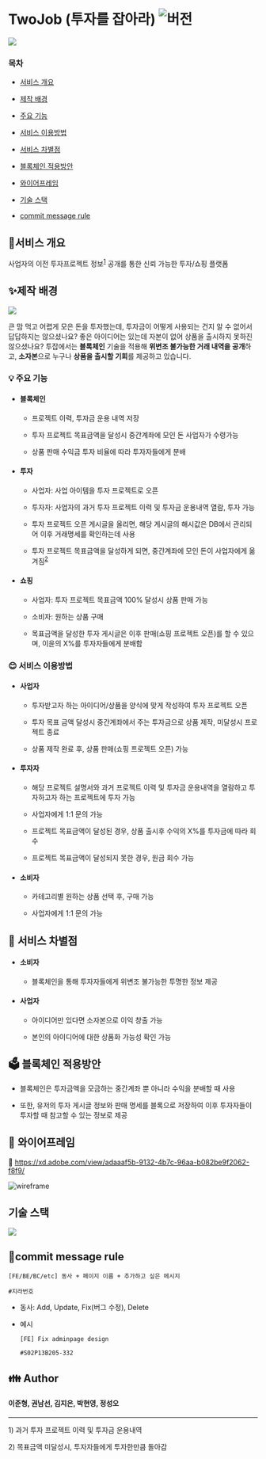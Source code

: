 # TwoJob (투자를 잡아라) ![버전](https://img.shields.io/badge/%20version-1.0-green)

![](기타/image/로고.PNG)

### 목차

- [서비스 개요](#서비스-개요)

- [제작 배경](#제작-배경)

- [주요 기능](#주요-기능)

- [서비스 이용방법](#서비스-이용방법)

- [서비스 차별점](#서비스-차별점)

- [블록체인 적용방안](#블록체인-적용방안)

- [와이어프레임](#와이어프레임)

- [기술 스택](#기술-스택)

- [commit message rule](#commit-message-rule)

  

##  📘서비스 개요

사업자의 이전 투자프로젝트 정보<sup>[1](#footnote_1)</sup> 공개를 통한 신뢰 가능한 투자/쇼핑 플랫폼





## ✨제작 배경

![](기타/image/배경.PNG)



큰 맘 먹고 어렵게 모은 돈을 투자했는데, 투자금이 어떻게 사용되는 건지 알 수 없어서 답답하지는 않으셨나요? 
좋은 아이디어는 있는데 자본이 없어 상품을 출시하지 못하진 않으셨나요?
투잡에서는 **블록체인** 기술을 적용해 **위변조 불가능한 거래 내역을 공개**하고, **소자본**으로 누구나 **상품을 출시할 기회**를 제공하고 있습니다.





### :bulb: 주요 기능

- #### 블록체인

    - 프로젝트 이력, 투자금 운용 내역 저장

    - 투자 프로젝트 목표금액을 달성시 중간계좌에 모인 돈 사업자가 수령가능

    - 상품 판매 수익금 투자 비율에 따라 투자자들에게 분배

- #### 투자

    - 사업자: 사업 아이템을 투자 프로젝트로 오픈

    - 투자자: 사업자의 과거 투자 프로젝트 이력 및 투자금 운용내역 열람, 투자 가능 

    - 투자 프로젝트 오픈 게시글을 올리면, 해당 게시글의 해시값은 DB에서 관리되어 이후 거래명세를 확인하는데 사용

    - 투자 프로젝트 목표금액을 달성하게 되면, 중간계좌에 모인 돈이 사업자에게 옮겨짐<sup>[2](#footnote_2)</sup>

- #### 쇼핑

    - 사업자: 투자 프로젝트 목표금액 100% 달성시 상품 판매 가능  

    - 소비자: 원하는 상품 구매  

    - 목표금액을 달성한 투자 게시글은 이후 판매(쇼핑 프로젝트 오픈)를 할 수 있으며, 이윤의 X%를 투자자들에게  분배함





###  :blush: 서비스 이용방법

- #### 사업자

  - 투자받고자 하는 아이디어/상품을 양식에 맞게 작성하여 투자 프로젝트 오픈

  - 투자 목표 금액 달성시 중간계좌에서 주는 투자금으로 상품 제작, 미달성시 프로젝트 종료

  - 상품 제작 완료 후, 상품 판매(쇼핑 프로젝트 오픈) 가능  

- #### 투자자

  - 해당 프로젝트 설명서와 과거 프로젝트 이력 및 투자금 운용내역을 열람하고 투자하고자 하는 프로젝트에 투자 가능

  - 사업자에게 1:1 문의 가능

  - 프로젝트 목표금액이 달성된 경우, 상품 출시후 수익의 X%를 투자금에 따라 회수

  - 프로젝트 목표금액이 달성되지 못한 경우, 원금 회수 가능

- #### 소비자

  - 카테고리별 원하는 상품 선택 후, 구매 가능

  - 사업자에게 1:1 문의 가능






## :eyes: 서비스 차별점

- #### 소비자

	- 블록체인을 통해 투자자들에게 위변조 불가능한 투명한 정보 제공

- #### 사업자

  - 아이디어만 있다면 소자본으로 이익 창출 가능

  - 본인의 아이디어에 대한 상품화 가능성 확인 가능





## :ballot_box: 블록체인 적용방안

- 블록체인은 투자금액을 모금하는 중간계좌 뿐 아니라 수익을 분배할 때 사용

- 또한, 유저의 투자 게시글 정보와 판매 명세를 블록으로 저장하여 이후 투자자들이 투자할 때 참고할 수 있는 정보로 제공





## 🎫 와이어프레임

:link: https://xd.adobe.com/view/adaaaf5b-9132-4b7c-96aa-b082be9f2062-f8f9/

![wireframe](산출물/와이어프레임/와이어프레임.PNG)





## 기술 스택

![](기타/image/기술스택.PNG)



## :pencil:commit message rule

```
[FE/BE/BC/etc] 동사 + 페이지 이름 + 추가하고 싶은 메시지 

#지라번호
```

- 동사: Add, Update, Fix(버그 수정), Delete

- 예시

  ```
  [FE] Fix adminpage design
  
  #S02P13B205-332 
  ```





## :family: Author

#### 이준형, 권남선, 김지은, 박현영, 정성오







---

<a name="footnote_1">1</a>) 과거 투자 프로젝트 이력 및 투자금 운용내역

<a name="footnote_2">2</a>) 목표금액 미달성시, 투자자들에게 투자한만큼 돌아감



 
